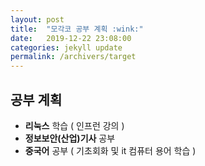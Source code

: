 ```yaml
---
layout: post
title:  "모각코 공부 계획 :wink:"
date:   2019-12-22 23:08:00
categories: jekyll update
permalink: /archivers/target
---
```


## 공부 계획 ##

* **리눅스** 학습 ( 인프런 강의 )
* **정보보안(산업)기사** 공부
* **중국어** 공부 ( 기초회화 및 it 컴퓨터 용어 학습 )





